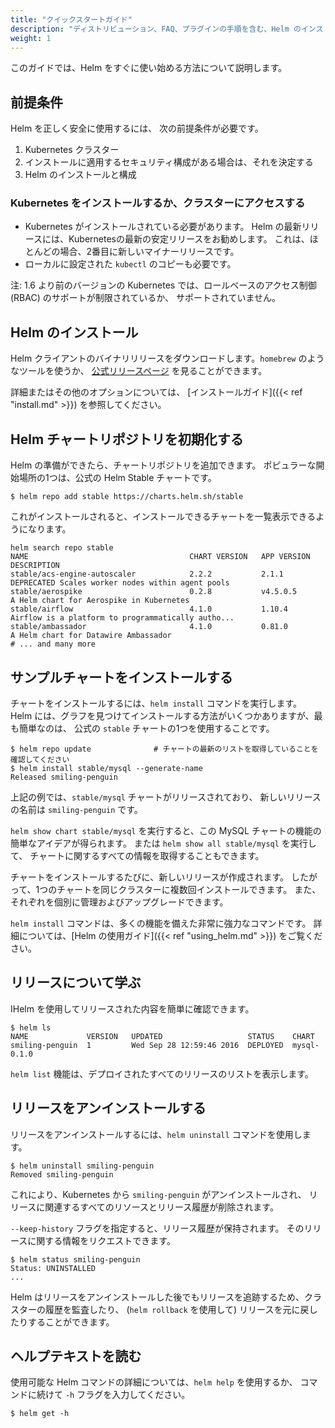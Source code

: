 ```yaml
---
title: "クイックスタートガイド"
description: "ディストリビューション、FAQ、プラグインの手順を含む、Helm のインストール方法と使用方法。"
weight: 1
---
```


このガイドでは、Helm をすぐに使い始める方法について説明します。

## 前提条件

Helm を正しく安全に使用するには、
次の前提条件が必要です。

1. Kubernetes クラスター
2. インストールに適用するセキュリティ構成がある場合は、それを決定する
3. Helm のインストールと構成

### Kubernetes をインストールするか、クラスターにアクセスする

- Kubernetes がインストールされている必要があります。
  Helm の最新リリースには、Kubernetesの最新の安定リリースをお勧めします。
  これは、ほとんどの場合、2番目に新しいマイナーリリースです。
- ローカルに設定された `kubectl` のコピーも必要です。

注: 1.6 より前のバージョンの Kubernetes では、ロールベースのアクセス制御 (RBAC) のサポートが制限されているか、
サポートされていません。

## Helm のインストール

Helm クライアントのバイナリリリースをダウンロードします。`homebrew` のようなツールを使うか、
[公式リリースページ](https://github.com/helm/helm/releases) を見ることができます。

詳細またはその他のオプションについては、
[インストールガイド]({{< ref "install.md" >}}) を参照してください。

## Helm チャートリポジトリを初期化する

Helm の準備ができたら、チャートリポジトリを追加できます。
ポピュラーな開始場所の1つは、公式の Helm Stable チャートです。

```console
$ helm repo add stable https://charts.helm.sh/stable
```

これがインストールされると、インストールできるチャートを一覧表示できるようになります。

```console
helm search repo stable
NAME                                    CHART VERSION   APP VERSION                     DESCRIPTION
stable/acs-engine-autoscaler            2.2.2           2.1.1                           DEPRECATED Scales worker nodes within agent pools
stable/aerospike                        0.2.8           v4.5.0.5                        A Helm chart for Aerospike in Kubernetes
stable/airflow                          4.1.0           1.10.4                          Airflow is a platform to programmatically autho...
stable/ambassador                       4.1.0           0.81.0                          A Helm chart for Datawire Ambassador
# ... and many more
```

## サンプルチャートをインストールする

チャートをインストールするには、`helm install` コマンドを実行します。
Helm には、グラフを見つけてインストールする方法がいくつかありますが、最も簡単なのは、
公式の `stable` チャートの1つを使用することです。

```console
$ helm repo update              # チャートの最新のリストを取得していることを確認してください
$ helm install stable/mysql --generate-name
Released smiling-penguin
```

上記の例では、`stable/mysql` チャートがリリースされており、
新しいリリースの名前は `smiling-penguin` です。

`helm show chart stable/mysql` を実行すると、この MySQL チャートの機能の簡単なアイデアが得られます。
または `helm show all stable/mysql` を実行して、
チャートに関するすべての情報を取得することもできます。

チャートをインストールするたびに、新しいリリースが作成されます。
したがって、1つのチャートを同じクラスターに複数回インストールできます。
また、それぞれを個別に管理およびアップグレードできます。

`helm install` コマンドは、多くの機能を備えた非常に強力なコマンドです。
詳細については、[Helm の使用ガイド]({{< ref "using_helm.md" >}}) をご覧ください。

## リリースについて学ぶ

IHelm を使用してリリースされた内容を簡単に確認できます。

```console
$ helm ls
NAME             VERSION   UPDATED                   STATUS    CHART
smiling-penguin  1         Wed Sep 28 12:59:46 2016  DEPLOYED  mysql-0.1.0
```

`helm list` 機能は、デプロイされたすべてのリリースのリストを表示します。

## リリースをアンインストールする

リリースをアンインストールするには、`helm uninstall` コマンドを使用します。

```console
$ helm uninstall smiling-penguin
Removed smiling-penguin
```

これにより、Kubernetes から `smiling-penguin` がアンインストールされ、
リリースに関連するすべてのリソースとリリース履歴が削除されます。

`--keep-history` フラグを指定すると、リリース履歴が保持されます。
そのリリースに関する情報をリクエストできます。

```console
$ helm status smiling-penguin
Status: UNINSTALLED
...
```

Helm はリリースをアンインストールした後でもリリースを追跡するため、クラスターの履歴を監査したり、
(`helm rollback` を使用して) リリースを元に戻したりすることができます。

## ヘルプテキストを読む

使用可能な Helm コマンドの詳細については、`helm help` を使用するか、
コマンドに続けて `-h` フラグを入力してください。

```console
$ helm get -h
```
